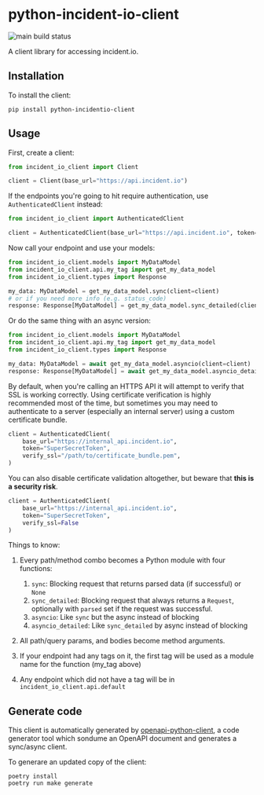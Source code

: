 # python-incident-io-client

![main build status](https://github.com/expobrain/python-incidentio-client/actions/workflows/main.yml/badge.svg?branch=main)

A client library for accessing incident.io.

## Installation

To install the client:

```shell
pip install python-incidentio-client
```

## Usage

First, create a client:

```python
from incident_io_client import Client

client = Client(base_url="https://api.incident.io")
```

If the endpoints you're going to hit require authentication, use `AuthenticatedClient` instead:

```python
from incident_io_client import AuthenticatedClient

client = AuthenticatedClient(base_url="https://api.incident.io", token="SuperSecretToken")
```

Now call your endpoint and use your models:

```python
from incident_io_client.models import MyDataModel
from incident_io_client.api.my_tag import get_my_data_model
from incident_io_client.types import Response

my_data: MyDataModel = get_my_data_model.sync(client=client)
# or if you need more info (e.g. status_code)
response: Response[MyDataModel] = get_my_data_model.sync_detailed(client=client)
```

Or do the same thing with an async version:

```python
from incident_io_client.models import MyDataModel
from incident_io_client.api.my_tag import get_my_data_model
from incident_io_client.types import Response

my_data: MyDataModel = await get_my_data_model.asyncio(client=client)
response: Response[MyDataModel] = await get_my_data_model.asyncio_detailed(client=client)
```

By default, when you're calling an HTTPS API it will attempt to verify that SSL is working correctly. Using certificate verification is highly recommended most of the time, but sometimes you may need to authenticate to a server (especially an internal server) using a custom certificate bundle.

```python
client = AuthenticatedClient(
    base_url="https://internal_api.incident.io",
    token="SuperSecretToken",
    verify_ssl="/path/to/certificate_bundle.pem",
)
```

You can also disable certificate validation altogether, but beware that **this is a security risk**.

```python
client = AuthenticatedClient(
    base_url="https://internal_api.incident.io",
    token="SuperSecretToken",
    verify_ssl=False
)
```

Things to know:

1. Every path/method combo becomes a Python module with four functions:

   1. `sync`: Blocking request that returns parsed data (if successful) or `None`
   1. `sync_detailed`: Blocking request that always returns a `Request`, optionally with `parsed` set if the request was successful.
   1. `asyncio`: Like `sync` but the async instead of blocking
   1. `asyncio_detailed`: Like `sync_detailed` by async instead of blocking

1. All path/query params, and bodies become method arguments.
1. If your endpoint had any tags on it, the first tag will be used as a module name for the function (my_tag above)
1. Any endpoint which did not have a tag will be in `incident_io_client.api.default`

## Generate code

This client is automatically generated by [openapi-python-client](https://pypi.org/project/openapi-python-client/), a code generator tool which sondume an OpenAPI document and generates a sync/async client.

To generare an updated copy of the client:

```shell
poetry install
poetry run make generate
```

